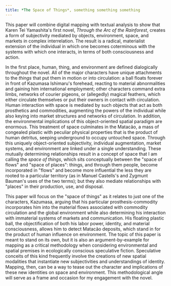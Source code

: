 ```yaml
---
title: *The Space of Things*, something something something
---
```


This paper will combine digital mapping with textual analysis to show that Karen Tei Yamashita's first novel, *Through the Arc of the Rainforest*, creates a form of subjectivity mediated by objects, environment, space, and markets in complex interrelation. The result is a radical, materialist extension of the individual in which one becomes coterminous with the systems with which one interacts, in terms of both consciousness and action. 

In the first place, human, thing, and environment are defined dialogically throughout the novel. All of the major characters have unique attachments to the *things* that put them in motion or into circulation: a ball floats forever in front of Kazumasa Ishimaru's forehead, reacting to material abnormalities and gaining him international employment; other characters command extra limbs, networks of courier pigeons, or (allegedly) magical feathers, which either circulate themselves or put their owners in contact with circulation. Human interaction with space is mediated by such objects that act as both prosthetics and commodities, augmenting the powers of the individual while also keying into market structures and networks of circulation. In addition, the environmental implications of this object-oriented spatial paradigm are enormous. This treatment of space culminates in the Matacão, a mass of congealed plastic with peculiar physical properties that is the product of human detritus, seeping underground to occupy untouched space. Through this uniquely object-oriented subjectivity, individual augmentation, market systems, and environment are linked under a single understanding. These mutually determining relationships result in a concept of space that I am calling the *space of things*, which sits conceptually between the "space of flows" and "space of places": things, and through them people, become incorporated in "flows" and become more influential the less they are rooted to a particular territory (as in Manuel Castells's and Zygmunt Bauman's uses of the two terms); but they also mediate relationships with "places" in their production, use, and disposal. 

This paper will focus on the "space of things" as it relates to just one of the characters, Kazumasa, arguing that his particular prosthesis-commodity incorporates him into the material flows associated with commodity circulation and the global environment while also determining his interaction with immaterial systems of markets and communication. His floating plastic ball, the objectification of both his labor power, identity, and material consciousness, allows him to detect Matacão deposits, which stand in for the product of human influence on environment. The topic of this paper is meant to stand on its own, but it is also an argument-by-example for mapping as a critical methodology when considering environmental and spatial premises in ecologically conscious speculative fiction. Speculative conceits of this kind frequently involve the creations of new spatial modalities that instantiate new subjectivities and understandings of identity. Mapping, then, can be a way to tease out the character and implications of these new identities on space and environment. This methodological angle will serve as a frame and occasion for my engagement with the novel.
